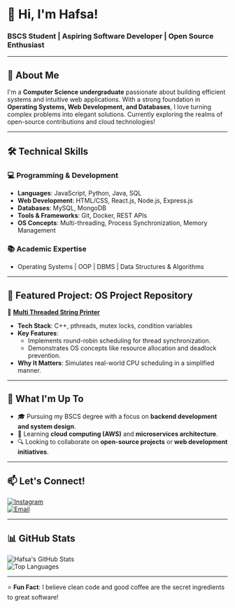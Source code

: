 # 👋 Hi, I'm Hafsa!  
### BSCS Student | Aspiring Software Developer | Open Source Enthusiast  

---

## 🚀 About Me  
I'm a **Computer Science undergraduate** passionate about building efficient systems and intuitive web applications. With a strong foundation in **Operating Systems, Web Development, and Databases**, I love turning complex problems into elegant solutions. Currently exploring the realms of open-source contributions and cloud technologies!

---

## 🛠️ Technical Skills  

### 💻 **Programming & Development**  
- **Languages**: JavaScript, Python, Java, SQL  
- **Web Development**: HTML/CSS, React.js, Node.js, Express.js  
- **Databases**: MySQL, MongoDB  
- **Tools & Frameworks**: Git, Docker, REST APIs  
- **OS Concepts**: Multi-threading, Process Synchronization, Memory Management  

### 📚 **Academic Expertise**  
- Operating Systems | OOP | DBMS | Data Structures & Algorithms  

---

## 🌟 Featured Project: OS Project Repository  
🔗 **[Multi Threaded String Printer](https://github.com/hafsa-collab/os-project)**  
- **Tech Stack**: C++, pthreads, mutex locks, condition variables  
- **Key Features**:  
  - Implements round-robin scheduling for thread synchronization.  
  - Demonstrates OS concepts like resource allocation and deadlock prevention.  
- **Why It Matters**: Simulates real-world CPU scheduling in a simplified manner.  

---

## 📖 What I'm Up To  
- 🎓 Pursuing my BSCS degree with a focus on **backend development and system design**.  
- 🌱 Learning **cloud computing (AWS)** and **microservices architecture**.  
- 🔍 Looking to collaborate on **open-source projects** or **web development initiatives**.  

---

## 📫 Let's Connect!  
[![Instagram](https://img.shields.io/badge/Instagram-Follow-purple?style=flat&logo=instagram)](https://www.instagram.com/invites/contact/?igsh=1o42ffw39h24w&utm_content=hrx8sat)  
[![Email](https://img.shields.io/badge/Email-Reach%20Out-red?style=flat&logo=gmail)](mailto:bugsneon1@gmail.com)  

---

## 📊 GitHub Stats  
![Hafsa's GitHub Stats](https://github-readme-stats.vercel.app/api?username=hafsa-collab&show_icons=true&theme=radical)  
![Top Languages](https://github-readme-stats.vercel.app/api/top-langs/?username=hafsa-collab&layout=compact&theme=radical)  

---

⭐ **Fun Fact**: I believe clean code and good coffee are the secret ingredients to great software!  

